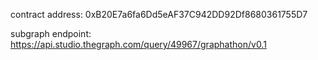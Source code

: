 contract address: 0xB20E7a6fa6Dd5eAF37C942DD92Df8680361755D7

subgraph endpoint: https://api.studio.thegraph.com/query/49967/graphathon/v0.1
